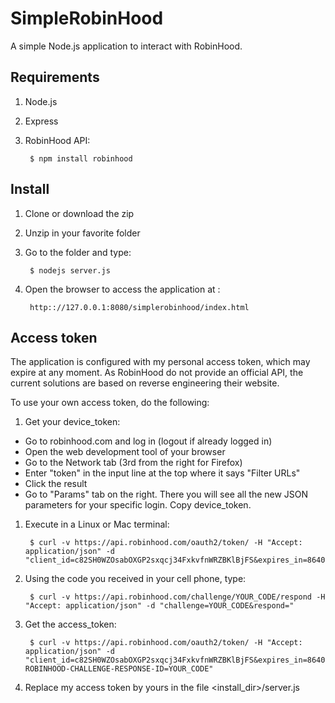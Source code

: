 # SimpleRobinHood
A simple Node.js application to interact with RobinHood. 

## Requirements
1. Node.js
2. Express
3. RobinHood API:

        $ npm install robinhood
## Install
1. Clone or download the zip
2. Unzip in your favorite folder
3. Go to the folder and type:

        $ nodejs server.js
4. Open the browser to access the application at :

        http:://127.0.0.1:8080/simplerobinhood/index.html

## Access token 

The application is configured with my personal access token, which may expire at any moment. As RobinHood do not provide an official API, the current solutions are based on reverse engineering their website. 

To use your own access token, do the following:

1. Get your device_token:
  - Go to robinhood.com and log in (logout if already logged in)
  - Open the web development tool of your browser 
  - Go to the Network tab (3rd from the right for Firefox)
  - Enter "token" in the input line at the top where it says "Filter URLs"
  - Click the result 
  - Go to "Params" tab on the right. There you will see all the new JSON parameters for your specific login. Copy device_token.

1. Execute in a Linux or Mac terminal:

        $ curl -v https://api.robinhood.com/oauth2/token/ -H "Accept: application/json" -d "client_id=c82SH0WZOsabOXGP2sxqcj34FxkvfnWRZBKlBjFS&expires_in=86400&grant_type=password&password=YOUR_PASSWORD&scope=internal&username=YOUR_USEN_NAME&device_token=YOUR_DEVICE_TOKEN&challenge_type=sms"
        
1. Using the code you received in your cell phone, type:

        $ curl -v https://api.robinhood.com/challenge/YOUR_CODE/respond -H "Accept: application/json" -d "challenge=YOUR_CODE&respond="

1. Get the access_token:

        $ curl -v https://api.robinhood.com/oauth2/token/ -H "Accept: application/json" -d "client_id=c82SH0WZOsabOXGP2sxqcj34FxkvfnWRZBKlBjFS&expires_in=86400&grant_type=password&password=YOUR_PASSWORD&scope=internal&username=YOUR_USEN_NAME&device_token=YOUR_DEVICE_TOKEN&challenge_type=sms&X-ROBINHOOD-CHALLENGE-RESPONSE-ID=YOUR_CODE"
        
 1. Replace my access token by yours in the file <install_dir>/server.js 
